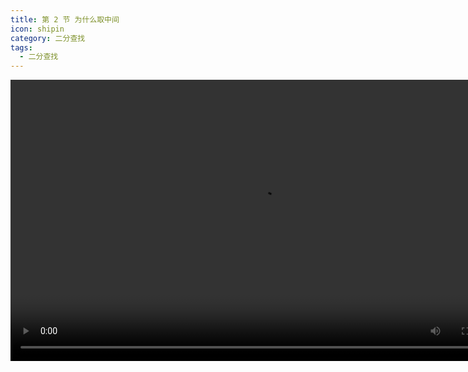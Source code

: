```yaml
---
title: 第 2 节 为什么取中间
icon: shipin
category: 二分查找
tags:
  - 二分查找
---
```


<video src="https://suanfa8.com/files/binary-search/6-2.mp4" controls="controls" width="800" height="450">
Your browser does not support the video tag.
</video>
